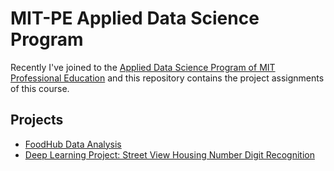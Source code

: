 # MIT-PE Applied Data Science Program

Recently I've joined to the [Applied Data Science Program of MIT Professional Education](https://professional.mit.edu/course-catalog/applied-data-science-program-leveraging-ai-effective-decision-making) and this repository contains the project assignments of this course.

## Projects
- [FoodHub Data Analysis](https://github.com/muscak/MIT-PE-Applied-Data-Science-Program/tree/master/FoodHub%20Data%20Analysis)
- [Deep Learning Project: Street View Housing Number Digit Recognition](https://github.com/muscak/MIT-PE-Applied-Data-Science-Program/tree/master/Street%20View%20Housing%20Number%20Digit%20Recognition)
